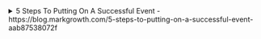 <details><summary>5 Steps To Putting On A Successful Event - https://blog.markgrowth.com/5-steps-to-putting-on-a-successful-event-aab87538072f</summary>

* <details><summary>Research</summary>
	
  * Define your goals and objectives
  * Outline what your event will entail, and check it is feasible
  * Determine your audience
  * Create a timeline
  * Develop a budget
  
</details>

</details>
